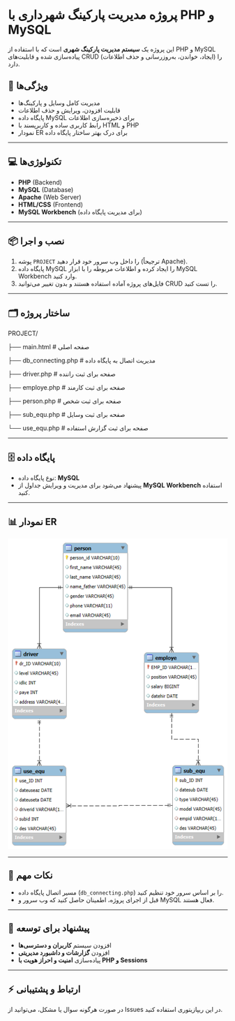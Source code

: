 # پروژه مدیریت پارکینگ شهرداری با PHP و MySQL

این پروژه یک **سیستم مدیریت پارکینگ شهری** است که با استفاده از PHP و MySQL پیاده‌سازی شده و قابلیت‌های CRUD (ایجاد، خواندن، به‌روزرسانی و حذف اطلاعات) را دارد.

## 🎯 ویژگی‌ها
- مدیریت کامل وسایل و پارکینگ‌ها
- قابلیت افزودن، ویرایش و حذف اطلاعات
- پایگاه داده MySQL برای ذخیره‌سازی اطلاعات
- رابط کاربری ساده و کاربرپسند با HTML و PHP
- نمودار ER برای درک بهتر ساختار پایگاه داده

---

## 💻 تکنولوژی‌ها
- **PHP** (Backend)
- **MySQL** (Database)
- **Apache** (Web Server)
- **HTML/CSS** (Frontend)
- **MySQL Workbench** (برای مدیریت پایگاه داده)

---

## 📦 نصب و اجرا
1. پوشه `PROJECT` را داخل وب سرور خود قرار دهید (ترجیحاً Apache).  
2. پایگاه داده MySQL را ایجاد کرده و اطلاعات مربوطه را با ابزار MySQL Workbench وارد کنید.  
3. فایل‌های پروژه آماده استفاده هستند و بدون تغییر می‌توانید CRUD را تست کنید.

---

## 🗂️ ساختار پروژه
PROJECT/

├── main.html # صفحه اصلی

├── db_connecting.php # مدیریت اتصال به پایگاه داده

├── driver.php # صفحه برای ثبت راننده

├── employe.php # صفحه برای ثبت کارمند

├── person.php # صفحه برای ثبت شخص

├── sub_equ.php # صفحه برای ثبت وسایل

└── use_equ.php # صفحه برای ثبت گزارش استفاده


---

## 🗄️ پایگاه داده
- نوع پایگاه داده: **MySQL**  
- پیشنهاد می‌شود برای مدیریت و ویرایش جداول از **MySQL Workbench** استفاده کنید.

---

## 📊 نمودار ER
![نمودار ER](ER.png)

---

## 🔧 نکات مهم
- مسیر اتصال پایگاه داده (`db_connecting.php`) را بر اساس سرور خود تنظیم کنید.  
- قبل از اجرای پروژه، اطمینان حاصل کنید که وب سرور و MySQL فعال هستند.  

---

## 📌 پیشنهاد برای توسعه
- افزودن سیستم **کاربران و دسترسی‌ها**  
- افزودن **گزارشات و داشبورد مدیریتی**  
- پیاده‌سازی **امنیت و احراز هویت با PHP و Sessions**

---

## ⚡ ارتباط و پشتیبانی
در صورت هرگونه سوال یا مشکل، می‌توانید از Issues در این ریپازیتوری استفاده کنید.

